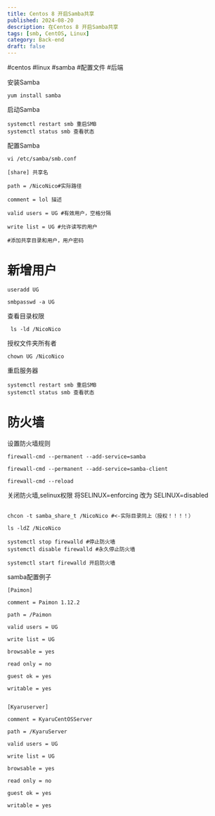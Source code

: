 ```yaml
---
title: Centos 8 开启Samba共享
published: 2024-08-20
description: 在Centos 8 开启Samba共享
tags: [smb, CentOS, Linux]
category: Back-end
draft: false
---
```


#centos #linux #samba #配置文件 #后端 

安装Samba

```shell
yum install samba
```

启动Samba

```shell
systemctl restart smb 重启SMB
systemctl status smb 查看状态
```

配置Samba

```shell
vi /etc/samba/smb.conf
```

```shell
[share] 共享名

path = /NicoNico#实际路径

comment = lol 描述

valid users = UG #有效用户，空格分隔

write list = UG #允许读写的用户

#添加共享目录和用户，用户密码
```

# 新增用户
```shell
useradd UG

smbpasswd -a UG
```


查看目录权限                                                                   

```shell
 ls -ld /NicoNico
```

授权文件夹所有者

```shell
chown UG /NicoNico
```


重启服务器


```shell
systemctl restart smb 重启SMB
systemctl status smb 查看状态
```


# 防火墙
设置防火墙规则
```shell
firewall-cmd --permanent --add-service=samba

firewall-cmd --permanent --add-service=samba-client

firewall-cmd --reload
```


关闭防火墙,selinux权限
将SELINUX=enforcing 改为 SELINUX=disabled

```shell

chcon -t samba_share_t /NicoNico #<-实际目录同上（授权！！！！）

ls -ldZ /NicoNico

systemctl stop firewalld #停止防火墙 
systemctl disable firewalld #永久停止防火墙

systemctl start firewalld 开启防火墙
```

samba配置例子
```shell
[Paimon]

comment = Paimon 1.12.2

path = /Paimon

valid users = UG

write list = UG

browsable = yes

read only = no

guest ok = yes

writable = yes


[Kyaruserver]

comment = KyaruCentOSServer

path = /KyaruServer

valid users = UG

write list = UG

browsable = yes

read only = no

guest ok = yes

writable = yes
```